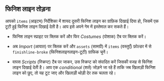 ## फिनिश लाइन तोड़ना

आपको `items` (आइटम) निर्देशिका में शायद दूसरी फिनिश लाइन का ग्राफ़िक दिखाई दिया हो, जिसमें एक टूटी हुई फिनिश लाइन दिखाई देती है। आप इसे अपने गेम में इस्तेमाल कर सकते हैं।

- फिनिश लाइन स्प्राइट पर क्लिक करें और फिर *Costumes* (पोशाक) टैब पर क्लिक करें।
- अब *Import* (आयात) पर क्लिक करें और `assets` (सामग्री) में `items` (वस्तुएँ) फ़ोल्डर में से `finishline-broke` (फिनिशलाइनलाइन-टूटी) ग्राफिक चुनें।
- वापस *Scripts* (स्क्रिप्ट) टैब पर जाकर, उस स्क्रिप्ट को संपादित करें जिसकी वजह से फिनिश लाइन दिखाई देती है। आप एक *conditional* (शर्त) जोड़ने जा रहे हैं ताकि जब खिलाड़ी फिनिश लाइन को छुए, तो यह टूट जाए और खिलाड़ी थोड़ी देर तक चलता रहे।
    
    <!--
when green flag clicked
forever
switch costume to [finishline v]
if <(dlstance) > [200]>
show
wait ([1]/(speed)) secs
change x by [-10]
end
if <touching [Sprite2 v]?>
switch costume to [finishline-broke v]
end
if <(distance) > [300]>
stop [all]
-->
    
    ![स्क्रिप्ट](images/finish3.png)